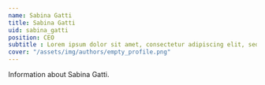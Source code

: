 ```yaml
---
name: Sabina Gatti
title: Sabina Gatti
uid: sabina_gatti
position: CEO
subtitle : Lorem ipsum dolor sit amet, consectetur adipiscing elit, sed do eiusmod tempor incididunt ut labore et dolore magna aliqua. 
cover: "/assets/img/authors/empty_profile.png"
---
```


Information about Sabina Gatti.